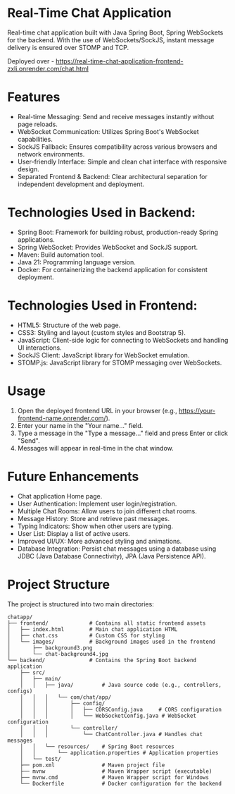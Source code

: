 # Real-Time Chat Application
Real-time chat application built with Java Spring Boot, Spring WebSockets for the backend. With the use of WebSockets/SockJS, instant message delivery is ensured over STOMP and TCP.

Deployed over - https://real-time-chat-application-frontend-zxli.onrender.com/chat.html

# Features

- Real-time Messaging: Send and receive messages instantly without page reloads.
- WebSocket Communication: Utilizes Spring Boot's WebSocket capabilities.
- SockJS Fallback: Ensures compatibility across various browsers and network environments.
- User-friendly Interface: Simple and clean chat interface with responsive design.
- Separated Frontend & Backend: Clear architectural separation for independent development and deployment.

# Technologies Used in Backend:

- Spring Boot: Framework for building robust, production-ready Spring applications.
- Spring WebSocket: Provides WebSocket and SockJS support.
- Maven: Build automation tool.
- Java 21: Programming language version.
- Docker: For containerizing the backend application for consistent deployment.

# Technologies Used in Frontend:

- HTML5: Structure of the web page.
- CSS3: Styling and layout (custom styles and Bootstrap 5).
- JavaScript: Client-side logic for connecting to WebSockets and handling UI interactions.
- SockJS Client: JavaScript library for WebSocket emulation.
- STOMP.js: JavaScript library for STOMP messaging over WebSockets.

# Usage

1. Open the deployed frontend URL in your browser (e.g., https://your-frontend-name.onrender.com/).
2. Enter your name in the "Your name..." field.
3. Type a message in the "Type a message..." field and press Enter or click "Send".
4. Messages will appear in real-time in the chat window.

# Future Enhancements

- Chat application Home page.
- User Authentication: Implement user login/registration.
- Multiple Chat Rooms: Allow users to join different chat rooms.
- Message History: Store and retrieve past messages.
- Typing Indicators: Show when other users are typing.
- User List: Display a list of active users.
- Improved UI/UX: More advanced styling and animations.
- Database Integration: Persist chat messages using a database using JDBC (Java Database Connectivity), JPA (Java Persistence API).

# Project Structure
The project is structured into two main directories:

```
chatapp/
├── frontend/             # Contains all static frontend assets
│   ├── index.html        # Main chat application HTML
│   ├── chat.css          # Custom CSS for styling
│   └── images/           # Background images used in the frontend
│       ├── background3.png
│       └── chat-background4.jpg
└── backend/              # Contains the Spring Boot backend application
    ├── src/
    │   ├── main/
    │   │   ├── java/         # Java source code (e.g., controllers, configs)
    │   │   │   └── com/chat/app/
    │   │   │       ├── config/
    │   │   │       │   ├── CORSConfig.java     # CORS configuration
    │   │   │       │   └── WebSocketConfig.java # WebSocket configuration
    │   │   │       └── controller/
    │   │   │           └── ChatController.java # Handles chat messages
    │   │   └── resources/    # Spring Boot resources
    │   │       └── application.properties # Application properties
    │   └── test/
    ├── pom.xml               # Maven project file
    ├── mvnw                  # Maven Wrapper script (executable)
    ├── mvnw.cmd              # Maven Wrapper script for Windows
    └── Dockerfile            # Docker configuration for the backend
```

